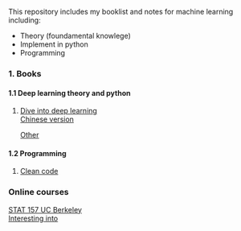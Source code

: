 This repository includes my booklist and notes for machine learning including:
* Theory (foundamental knowlege)
* Implement in python
* Programming



### 1. Books

#### 1.1 Deep learning theory and python
1. [Dive into deep learning](https://d2l.ai/) <br/>
   [Chinese version](http://zh.gluon.ai/chapter_preface/preface.html)  
   
   [Other](https://github.com/yz599/books)
   
#### 1.2 Programming
1. [Clean code](http://zh.gluon.ai/chapter_preface/preface.html)


### Online courses
[STAT 157 UC Berkeley](https://www.youtube.com/watch?v=Va8WWRfw7Og&list=PLZSO_6-bSqHQHBCoGaObUljoXAyyqhpFW)<br/>
[Interesting into](https://www.youtube.com/watch?v=BR9h47Jtqyw)
